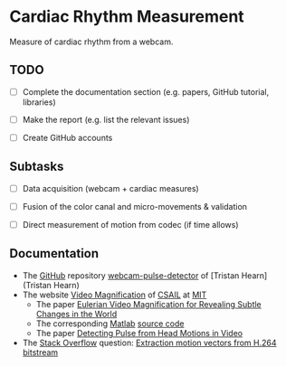 # Cardiac Rhythm Measurement
Measure of cardiac rhythm from a webcam.


## TODO
- [ ] Complete the documentation section (e.g. papers, GitHub tutorial, libraries)
- [ ] Make the report (e.g. list the relevant issues)
- [ ] Create GitHub accounts


## Subtasks
- [ ] Data acquisition (webcam + cardiac measures)
- [ ] Fusion of the color canal and micro-movements & validation
- [ ] Direct measurement of motion from codec (if time allows)


## Documentation

- The [GitHub](https://github.com/) repository [webcam-pulse-detector](https://github.com/thearn/webcam-pulse-detector) of [Tristan Hearn](Tristan Hearn)
- The website [Video Magnification](http://people.csail.mit.edu/mrub/vidmag/) of [CSAIL](https://www.csail.mit.edu/) at [MIT](http://web.mit.edu/)
  - The paper [Eulerian Video Magnification for Revealing Subtle Changes in the World](http://people.csail.mit.edu/mrub/papers/vidmag.pdf)
  - The corresponding [Matlab](http://www.mathworks.com/products/matlab/) [source code](http://people.csail.mit.edu/mrub/evm/code/EVM_Matlab-1.1.zip)
  - The paper [Detecting Pulse from Head Motions in Video](http://people.csail.mit.edu/mrub/vidmag/papers/Balakrishnan_Detecting_Pulse_from_2013_CVPR_paper.pdf)
- The [Stack Overflow](http://stackoverflow.com/) question: [Extraction motion vectors from H.264 bitstream](http://stackoverflow.com/questions/31556421/extraction-motion-vectors-from-h-264-bitstream)
